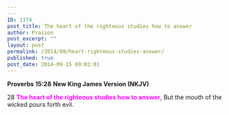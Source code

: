 ```yaml
---
---
ID: 1374
post_title: The heart of the righteous studies how to answer
author: Praison
post_excerpt: ""
layout: post
permalink: /2014/09/heart-righteous-studies-answer/
published: true
post_date: 2014-09-15 09:01:01
---
```

<strong>Proverbs 15:28</strong>
<strong> New King James Version (NKJV)</strong>

28 <span style="color: #ff00ff;"><strong>The heart of the righteous studies how to answer</strong></span>,
But the mouth of the wicked pours forth evil.